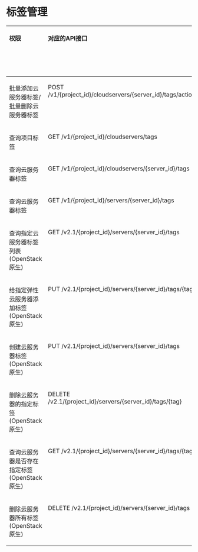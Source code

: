 # 标签管理<a name="ecs_06_0019"></a>

<a name="table4509123112811"></a>
<table><thead align="left"><tr id="row19509193152818"><th class="cellrowborder" valign="top" width="8.66%" id="mcps1.1.9.1.1"><p id="p1959712364512"><a name="p1959712364512"></a><a name="p1959712364512"></a>权限</p>
</th>
<th class="cellrowborder" valign="top" width="18.709999999999997%" id="mcps1.1.9.1.2"><p id="p8402164419019"><a name="p8402164419019"></a><a name="p8402164419019"></a>对应的API接口</p>
</th>
<th class="cellrowborder" valign="top" width="18.64%" id="mcps1.1.9.1.3"><p id="p2040214445018"><a name="p2040214445018"></a><a name="p2040214445018"></a>授权项（Action）</p>
</th>
<th class="cellrowborder" valign="top" width="16.17%" id="mcps1.1.9.1.4"><p id="p22519318453"><a name="p22519318453"></a><a name="p22519318453"></a>依赖的授权项</p>
</th>
<th class="cellrowborder" valign="top" width="9.16%" id="mcps1.1.9.1.5"><p id="p84029445019"><a name="p84029445019"></a><a name="p84029445019"></a>IAM项目</p>
<p id="p12578131324712"><a name="p12578131324712"></a><a name="p12578131324712"></a>(Project)</p>
</th>
<th class="cellrowborder" valign="top" width="14.19%" id="mcps1.1.9.1.6"><p id="p1999212348459"><a name="p1999212348459"></a><a name="p1999212348459"></a>企业项目</p>
<p id="p1026502118478"><a name="p1026502118478"></a><a name="p1026502118478"></a>(Enterprise Project)</p>
</th>
<th class="cellrowborder" valign="top" width="6.950000000000001%" id="mcps1.1.9.1.7"><p id="p5744342175120"><a name="p5744342175120"></a><a name="p5744342175120"></a>实例授权</p>
</th>
<th class="cellrowborder" valign="top" width="7.5200000000000005%" id="mcps1.1.9.1.8"><p id="p6587154525117"><a name="p6587154525117"></a><a name="p6587154525117"></a>标签授权</p>
</th>
</tr>
</thead>
<tbody><tr id="row169138403108"><td class="cellrowborder" valign="top" width="8.66%" headers="mcps1.1.9.1.1 "><p id="p1835316215324"><a name="p1835316215324"></a><a name="p1835316215324"></a>批量添加云服务器标签/批量删除云服务器标签</p>
</td>
<td class="cellrowborder" valign="top" width="18.709999999999997%" headers="mcps1.1.9.1.2 "><p id="p613135211104"><a name="p613135211104"></a><a name="p613135211104"></a>POST  /v1/{project_id}/cloudservers/{server_id}/tags/action</p>
</td>
<td class="cellrowborder" valign="top" width="18.64%" headers="mcps1.1.9.1.3 "><p id="p117391152165119"><a name="p117391152165119"></a><a name="p117391152165119"></a>ecs:cloudServers:batchSetServerTags</p>
</td>
<td class="cellrowborder" valign="top" width="16.17%" headers="mcps1.1.9.1.4 "><p id="p355051118342"><a name="p355051118342"></a><a name="p355051118342"></a>-</p>
</td>
<td class="cellrowborder" valign="top" width="9.16%" headers="mcps1.1.9.1.5 "><p id="p8354597291"><a name="p8354597291"></a><a name="p8354597291"></a>√</p>
</td>
<td class="cellrowborder" valign="top" width="14.19%" headers="mcps1.1.9.1.6 "><p id="p16354159132918"><a name="p16354159132918"></a><a name="p16354159132918"></a>√</p>
</td>
<td class="cellrowborder" valign="top" width="6.950000000000001%" headers="mcps1.1.9.1.7 "><p id="p12744242105115"><a name="p12744242105115"></a><a name="p12744242105115"></a>×</p>
</td>
<td class="cellrowborder" valign="top" width="7.5200000000000005%" headers="mcps1.1.9.1.8 "><p id="p125871145135115"><a name="p125871145135115"></a><a name="p125871145135115"></a>×</p>
</td>
</tr>
<tr id="row528011248461"><td class="cellrowborder" valign="top" width="8.66%" headers="mcps1.1.9.1.1 "><p id="p13353162143218"><a name="p13353162143218"></a><a name="p13353162143218"></a>查询项目标签</p>
</td>
<td class="cellrowborder" valign="top" width="18.709999999999997%" headers="mcps1.1.9.1.2 "><p id="p162801924124620"><a name="p162801924124620"></a><a name="p162801924124620"></a>GET /v1/{project_id}/cloudservers/tags</p>
</td>
<td class="cellrowborder" valign="top" width="18.64%" headers="mcps1.1.9.1.3 "><p id="p1466177271"><a name="p1466177271"></a><a name="p1466177271"></a>ecs:cloudServers:lis</p>
</td>
<td class="cellrowborder" valign="top" width="16.17%" headers="mcps1.1.9.1.4 "><p id="p16550171114347"><a name="p16550171114347"></a><a name="p16550171114347"></a>-</p>
</td>
<td class="cellrowborder" valign="top" width="9.16%" headers="mcps1.1.9.1.5 "><p id="p16488195512347"><a name="p16488195512347"></a><a name="p16488195512347"></a>√</p>
</td>
<td class="cellrowborder" valign="top" width="14.19%" headers="mcps1.1.9.1.6 "><p id="p10488155103418"><a name="p10488155103418"></a><a name="p10488155103418"></a>√</p>
</td>
<td class="cellrowborder" valign="top" width="6.950000000000001%" headers="mcps1.1.9.1.7 "><p id="p474416427516"><a name="p474416427516"></a><a name="p474416427516"></a>×</p>
</td>
<td class="cellrowborder" valign="top" width="7.5200000000000005%" headers="mcps1.1.9.1.8 "><p id="p65871454517"><a name="p65871454517"></a><a name="p65871454517"></a>×</p>
</td>
</tr>
<tr id="row261813360"><td class="cellrowborder" valign="top" width="8.66%" headers="mcps1.1.9.1.1 "><p id="p1235311216328"><a name="p1235311216328"></a><a name="p1235311216328"></a>查询云服务器标签</p>
</td>
<td class="cellrowborder" valign="top" width="18.709999999999997%" headers="mcps1.1.9.1.2 "><p id="p958291073619"><a name="p958291073619"></a><a name="p958291073619"></a>GET /v1/{project_id}/cloudservers/{server_id}/tags</p>
</td>
<td class="cellrowborder" valign="top" width="18.64%" headers="mcps1.1.9.1.3 "><p id="p691583325217"><a name="p691583325217"></a><a name="p691583325217"></a>ecs:cloudServers:showServerTags</p>
</td>
<td class="cellrowborder" valign="top" width="16.17%" headers="mcps1.1.9.1.4 "><p id="p1550181153411"><a name="p1550181153411"></a><a name="p1550181153411"></a>-</p>
</td>
<td class="cellrowborder" valign="top" width="9.16%" headers="mcps1.1.9.1.5 "><p id="p1727105693417"><a name="p1727105693417"></a><a name="p1727105693417"></a>√</p>
</td>
<td class="cellrowborder" valign="top" width="14.19%" headers="mcps1.1.9.1.6 "><p id="p157271556103417"><a name="p157271556103417"></a><a name="p157271556103417"></a>√</p>
</td>
<td class="cellrowborder" valign="top" width="6.950000000000001%" headers="mcps1.1.9.1.7 "><p id="p117446422511"><a name="p117446422511"></a><a name="p117446422511"></a>×</p>
</td>
<td class="cellrowborder" valign="top" width="7.5200000000000005%" headers="mcps1.1.9.1.8 "><p id="p1458764520513"><a name="p1458764520513"></a><a name="p1458764520513"></a>×</p>
</td>
</tr>
<tr id="row676275515115"><td class="cellrowborder" valign="top" width="8.66%" headers="mcps1.1.9.1.1 "><p id="p1135319253214"><a name="p1135319253214"></a><a name="p1135319253214"></a>查询云服务器标签</p>
</td>
<td class="cellrowborder" valign="top" width="18.709999999999997%" headers="mcps1.1.9.1.2 "><p id="p776319551911"><a name="p776319551911"></a><a name="p776319551911"></a>GET /v1/{project_id}/servers/{server_id}/tags</p>
</td>
<td class="cellrowborder" valign="top" width="18.64%" headers="mcps1.1.9.1.3 "><p id="p15340161212715"><a name="p15340161212715"></a><a name="p15340161212715"></a>ecs:servers:getTags</p>
</td>
<td class="cellrowborder" valign="top" width="16.17%" headers="mcps1.1.9.1.4 "><p id="p15551181113416"><a name="p15551181113416"></a><a name="p15551181113416"></a>-</p>
</td>
<td class="cellrowborder" valign="top" width="9.16%" headers="mcps1.1.9.1.5 "><p id="p18440111143510"><a name="p18440111143510"></a><a name="p18440111143510"></a>√</p>
</td>
<td class="cellrowborder" valign="top" width="14.19%" headers="mcps1.1.9.1.6 "><p id="p744091115351"><a name="p744091115351"></a><a name="p744091115351"></a>×</p>
</td>
<td class="cellrowborder" valign="top" width="6.950000000000001%" headers="mcps1.1.9.1.7 "><p id="p1974415421516"><a name="p1974415421516"></a><a name="p1974415421516"></a>×</p>
</td>
<td class="cellrowborder" valign="top" width="7.5200000000000005%" headers="mcps1.1.9.1.8 "><p id="p165871045165118"><a name="p165871045165118"></a><a name="p165871045165118"></a>×</p>
</td>
</tr>
<tr id="row175291830184314"><td class="cellrowborder" valign="top" width="8.66%" headers="mcps1.1.9.1.1 "><p id="p53532219322"><a name="p53532219322"></a><a name="p53532219322"></a>查询指定云服务器标签列表(OpenStack原生)</p>
</td>
<td class="cellrowborder" valign="top" width="18.709999999999997%" headers="mcps1.1.9.1.2 "><p id="p4238141844315"><a name="p4238141844315"></a><a name="p4238141844315"></a>GET /v2.1/{project_id}/servers/{server_id}/tags</p>
</td>
<td class="cellrowborder" valign="top" width="18.64%" headers="mcps1.1.9.1.3 "><p id="p1761618162720"><a name="p1761618162720"></a><a name="p1761618162720"></a>ecs:servers:getTags</p>
</td>
<td class="cellrowborder" valign="top" width="16.17%" headers="mcps1.1.9.1.4 "><p id="p7712105275"><a name="p7712105275"></a><a name="p7712105275"></a>ecs:servers:get</p>
</td>
<td class="cellrowborder" valign="top" width="9.16%" headers="mcps1.1.9.1.5 "><p id="p8211013163519"><a name="p8211013163519"></a><a name="p8211013163519"></a>√</p>
</td>
<td class="cellrowborder" valign="top" width="14.19%" headers="mcps1.1.9.1.6 "><p id="p17211513163516"><a name="p17211513163516"></a><a name="p17211513163516"></a>×</p>
</td>
<td class="cellrowborder" valign="top" width="6.950000000000001%" headers="mcps1.1.9.1.7 "><p id="p47440423519"><a name="p47440423519"></a><a name="p47440423519"></a>×</p>
</td>
<td class="cellrowborder" valign="top" width="7.5200000000000005%" headers="mcps1.1.9.1.8 "><p id="p135871645155117"><a name="p135871645155117"></a><a name="p135871645155117"></a>×</p>
</td>
</tr>
<tr id="row553163014438"><td class="cellrowborder" valign="top" width="8.66%" headers="mcps1.1.9.1.1 "><p id="p2353182143213"><a name="p2353182143213"></a><a name="p2353182143213"></a>给指定弹性云服务器添加标签(OpenStack原生)</p>
</td>
<td class="cellrowborder" valign="top" width="18.709999999999997%" headers="mcps1.1.9.1.2 "><p id="p447082244315"><a name="p447082244315"></a><a name="p447082244315"></a>PUT /v2.1/{project_id}/servers/{server_id}/tags/{tag}</p>
</td>
<td class="cellrowborder" valign="top" width="18.64%" headers="mcps1.1.9.1.3 "><p id="p67717252713"><a name="p67717252713"></a><a name="p67717252713"></a>ecs:servers:setTags</p>
</td>
<td class="cellrowborder" valign="top" width="16.17%" headers="mcps1.1.9.1.4 "><p id="p175511611173411"><a name="p175511611173411"></a><a name="p175511611173411"></a>ecs:servers:get</p>
</td>
<td class="cellrowborder" valign="top" width="9.16%" headers="mcps1.1.9.1.5 "><p id="p173971515352"><a name="p173971515352"></a><a name="p173971515352"></a>√</p>
</td>
<td class="cellrowborder" valign="top" width="14.19%" headers="mcps1.1.9.1.6 "><p id="p83941516355"><a name="p83941516355"></a><a name="p83941516355"></a>×</p>
</td>
<td class="cellrowborder" valign="top" width="6.950000000000001%" headers="mcps1.1.9.1.7 "><p id="p574414213516"><a name="p574414213516"></a><a name="p574414213516"></a>×</p>
</td>
<td class="cellrowborder" valign="top" width="7.5200000000000005%" headers="mcps1.1.9.1.8 "><p id="p11587104516510"><a name="p11587104516510"></a><a name="p11587104516510"></a>×</p>
</td>
</tr>
<tr id="row1661113346435"><td class="cellrowborder" valign="top" width="8.66%" headers="mcps1.1.9.1.1 "><p id="p1635314293214"><a name="p1635314293214"></a><a name="p1635314293214"></a>创建云服务器标签(OpenStack原生)</p>
</td>
<td class="cellrowborder" valign="top" width="18.709999999999997%" headers="mcps1.1.9.1.2 "><p id="p988313810430"><a name="p988313810430"></a><a name="p988313810430"></a>PUT /v2.1/{project_id}/servers/{server_id}/tags</p>
</td>
<td class="cellrowborder" valign="top" width="18.64%" headers="mcps1.1.9.1.3 "><p id="p176826545265"><a name="p176826545265"></a><a name="p176826545265"></a>ecs:servers:setTags</p>
</td>
<td class="cellrowborder" valign="top" width="16.17%" headers="mcps1.1.9.1.4 "><p id="p13451165392614"><a name="p13451165392614"></a><a name="p13451165392614"></a>ecs:servers:get</p>
</td>
<td class="cellrowborder" valign="top" width="9.16%" headers="mcps1.1.9.1.5 "><p id="p1638621617356"><a name="p1638621617356"></a><a name="p1638621617356"></a>√</p>
</td>
<td class="cellrowborder" valign="top" width="14.19%" headers="mcps1.1.9.1.6 "><p id="p17386191623510"><a name="p17386191623510"></a><a name="p17386191623510"></a>×</p>
</td>
<td class="cellrowborder" valign="top" width="6.950000000000001%" headers="mcps1.1.9.1.7 "><p id="p47446428514"><a name="p47446428514"></a><a name="p47446428514"></a>×</p>
</td>
<td class="cellrowborder" valign="top" width="7.5200000000000005%" headers="mcps1.1.9.1.8 "><p id="p458713456514"><a name="p458713456514"></a><a name="p458713456514"></a>×</p>
</td>
</tr>
<tr id="row105321930104310"><td class="cellrowborder" valign="top" width="8.66%" headers="mcps1.1.9.1.1 "><p id="p835312183219"><a name="p835312183219"></a><a name="p835312183219"></a>删除云服务器的指定标签(OpenStack原生)</p>
</td>
<td class="cellrowborder" valign="top" width="18.709999999999997%" headers="mcps1.1.9.1.2 "><p id="p127395094318"><a name="p127395094318"></a><a name="p127395094318"></a>DELETE /v2.1/{project_id}/servers/{server_id}/tags/{tag}</p>
</td>
<td class="cellrowborder" valign="top" width="18.64%" headers="mcps1.1.9.1.3 "><p id="p1332614742618"><a name="p1332614742618"></a><a name="p1332614742618"></a>ecs:servers:setTags</p>
</td>
<td class="cellrowborder" valign="top" width="16.17%" headers="mcps1.1.9.1.4 "><p id="p6551161110343"><a name="p6551161110343"></a><a name="p6551161110343"></a>ecs:servers:get</p>
</td>
<td class="cellrowborder" valign="top" width="9.16%" headers="mcps1.1.9.1.5 "><p id="p1698661713355"><a name="p1698661713355"></a><a name="p1698661713355"></a>√</p>
</td>
<td class="cellrowborder" valign="top" width="14.19%" headers="mcps1.1.9.1.6 "><p id="p14986121714357"><a name="p14986121714357"></a><a name="p14986121714357"></a>×</p>
</td>
<td class="cellrowborder" valign="top" width="6.950000000000001%" headers="mcps1.1.9.1.7 "><p id="p13744164285118"><a name="p13744164285118"></a><a name="p13744164285118"></a>×</p>
</td>
<td class="cellrowborder" valign="top" width="7.5200000000000005%" headers="mcps1.1.9.1.8 "><p id="p155871645115115"><a name="p155871645115115"></a><a name="p155871645115115"></a>×</p>
</td>
</tr>
<tr id="row353283018431"><td class="cellrowborder" valign="top" width="8.66%" headers="mcps1.1.9.1.1 "><p id="p16353226323"><a name="p16353226323"></a><a name="p16353226323"></a>查询云服务器是否存在指定标签(OpenStack原生)</p>
</td>
<td class="cellrowborder" valign="top" width="18.709999999999997%" headers="mcps1.1.9.1.2 "><p id="p181272014417"><a name="p181272014417"></a><a name="p181272014417"></a>GET /v2.1/{project_id}/servers/{server_id}/tags/{tag}</p>
</td>
<td class="cellrowborder" valign="top" width="18.64%" headers="mcps1.1.9.1.3 "><p id="p659164019263"><a name="p659164019263"></a><a name="p659164019263"></a>ecs:servers:getTags</p>
</td>
<td class="cellrowborder" valign="top" width="16.17%" headers="mcps1.1.9.1.4 "><p id="p17551171118346"><a name="p17551171118346"></a><a name="p17551171118346"></a>ecs:servers:get</p>
</td>
<td class="cellrowborder" valign="top" width="9.16%" headers="mcps1.1.9.1.5 "><p id="p152581918359"><a name="p152581918359"></a><a name="p152581918359"></a>√</p>
</td>
<td class="cellrowborder" valign="top" width="14.19%" headers="mcps1.1.9.1.6 "><p id="p025919143513"><a name="p025919143513"></a><a name="p025919143513"></a>×</p>
</td>
<td class="cellrowborder" valign="top" width="6.950000000000001%" headers="mcps1.1.9.1.7 "><p id="p87441642105116"><a name="p87441642105116"></a><a name="p87441642105116"></a>×</p>
</td>
<td class="cellrowborder" valign="top" width="7.5200000000000005%" headers="mcps1.1.9.1.8 "><p id="p85871645195119"><a name="p85871645195119"></a><a name="p85871645195119"></a>×</p>
</td>
</tr>
<tr id="row10532193004319"><td class="cellrowborder" valign="top" width="8.66%" headers="mcps1.1.9.1.1 "><p id="p1735382193216"><a name="p1735382193216"></a><a name="p1735382193216"></a>删除云服务器所有标签(OpenStack原生)</p>
</td>
<td class="cellrowborder" valign="top" width="18.709999999999997%" headers="mcps1.1.9.1.2 "><p id="p7726121014414"><a name="p7726121014414"></a><a name="p7726121014414"></a>DELETE /v2.1/{project_id}/servers/{server_id}/tags</p>
</td>
<td class="cellrowborder" valign="top" width="18.64%" headers="mcps1.1.9.1.3 "><p id="p1781833432619"><a name="p1781833432619"></a><a name="p1781833432619"></a>ecs:servers:setTags</p>
</td>
<td class="cellrowborder" valign="top" width="16.17%" headers="mcps1.1.9.1.4 "><p id="p25511311183410"><a name="p25511311183410"></a><a name="p25511311183410"></a>ecs:servers:get</p>
</td>
<td class="cellrowborder" valign="top" width="9.16%" headers="mcps1.1.9.1.5 "><p id="p102651820163512"><a name="p102651820163512"></a><a name="p102651820163512"></a>√</p>
</td>
<td class="cellrowborder" valign="top" width="14.19%" headers="mcps1.1.9.1.6 "><p id="p1926512013352"><a name="p1926512013352"></a><a name="p1926512013352"></a>×</p>
</td>
<td class="cellrowborder" valign="top" width="6.950000000000001%" headers="mcps1.1.9.1.7 "><p id="p2744342175114"><a name="p2744342175114"></a><a name="p2744342175114"></a>×</p>
</td>
<td class="cellrowborder" valign="top" width="7.5200000000000005%" headers="mcps1.1.9.1.8 "><p id="p1558724565116"><a name="p1558724565116"></a><a name="p1558724565116"></a>×</p>
</td>
</tr>
</tbody>
</table>

